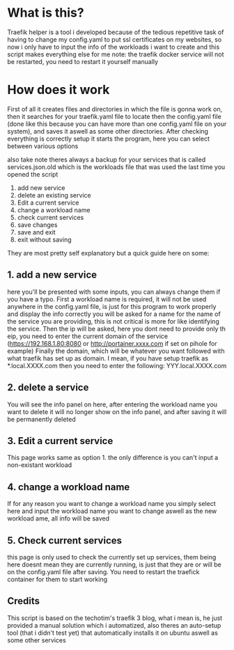 # What is this?

Traefik helper is a tool i developed because of the tedious repetitive task of having to change my config.yaml to put ssl certificates on my websites, so now i only have to input the info of the workloads i want to create and this script makes everything else for me
note: the traefik docker service will not be restarted, you need to restart it yourself manually

# How does it work

First of all it creates files and directories in which the file is gonna work on, then it searches for your traefik.yaml file to locate then the config.yaml file (done like this because you can have more than one config.yaml file on your system), and saves it aswell as some other directories.
After checking everything is correctly setup it starts the program, here you can select between various options

also take note theres always a backup for your services that is called services.json.old which is  the workloads file that was used the last time you opened the script

1. add new service
2. delete an existing service
3. Edit a current service
4. change a workload name
5. check current services
6. save changes
7. save and exit
8. exit without saving

They are most pretty self explanatory but a quick guide here on some:

## 1. add a new service
here you'll be presented with some inputs, you can always change them if you have a typo.
First a workload name is required, it will not be used anywhere in the config.yaml file, is just for this program to work properly and display the info correctly
you will be asked for a name for the name of the service you are providing, this is not critical is more for like identifying the service.
Then the ip will be asked, here you dont need to provide only th eip, you need to enter the current domain of the service (https://192.168.1.80:8080 or http://portainer.xxxx.com if set on pihole for example)
Finally the domain, which will be whatever you want followed with what traefik has set up as domain. I mean, if you have setup traefik as *.local.XXXX.com then you need to enter the following: YYY.local.XXXX.com

## 2. delete a service
You will see the info panel on here, after entering the workload name you want to delete it will no longer show on the info panel, and after saving it will be permanently deleted 

## 3. Edit a current service
This page works same as option 1. the only difference is you can't input a non-existant workload

## 4. change a workload name
If for any reason you want to change a workload name you simply select here and input the workload name you want to change aswell as the new workload ame, all info will be saved

## 5. Check current services
this page is only used to check the currently set up services, them being here doesnt mean they are currently running, is just that they are or will be on the config.yaml file after saving. You need to restart the traefick container for them to start working

## Credits

This script is based on the techotim's traefik 3 blog, what i mean is, he just provided a manual solution which i automatized, also theres an auto-setup tool (that i didn't test yet) that automatically installs it on ubuntu aswell as some other services